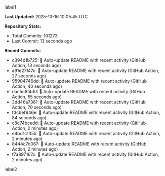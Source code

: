 
label1 
<!-- ACTIVITY_START -->
**Last Updated:** 2025-10-16 10:05:45 UTC

**Repository Stats:**
- Total Commits: 101273
- Last Commit: 13 seconds ago

**Recent Commits:**
- c394d1b725: 🤖 Auto-update README with recent activity (GitHub Action, 13 seconds ago)
- a91e27f47c: 🤖 Auto-update README with recent activity (GitHub Action, 27 seconds ago)
- 95904746dd: 🤖 Auto-update README with recent activity (GitHub Action, 40 seconds ago)
- dac5c6f4d0: 🤖 Auto-update README with recent activity (GitHub Action, 55 seconds ago)
- 3dd46a7361: 🤖 Auto-update README with recent activity (GitHub Action, 70 seconds ago)
- f3cbef946e: 🤖 Auto-update README with recent activity (GitHub Action, 84 seconds ago)
- c8c74bcedd: 🤖 Auto-update README with recent activity (GitHub Action, 2 minutes ago)
- e4bd1c1355: 🤖 Auto-update README with recent activity (GitHub Action, 2 minutes ago)
- 8444c7d067: 🤖 Auto-update README with recent activity (GitHub Action, 2 minutes ago)
- f7a897167c: 🤖 Auto-update README with recent activity (GitHub Action, 2 minutes ago)
<!-- ACTIVITY_END -->

label2
